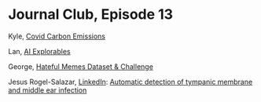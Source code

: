 # Journal Club, Episode 13

Kyle, [Covid Carbon Emissions](https://www.carbonbrief.org/analysis-coronavirus-set-to-cause-largest-ever-annual-fall-in-co2-emissions)

Lan, [AI Explorables](https://pair.withgoogle.com/explorables/measuring-fairness/)

George, [Hateful Memes Dataset & Challenge](https://ai.facebook.com/blog/hateful-memes-challenge-and-data-set)

Jesus Rogel-Salazar, [LinkedIn](https://www.linkedin.com/in/jesusrogel/?originalSubdomain=uk): [Automatic detection of tympanic membrane and middle ear infection](https://www.sciencedirect.com/science/article/abs/pii/S0893608020301179?via%3Dihub)

